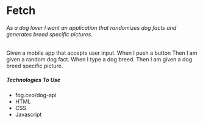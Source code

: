# Fetch
###### As a dog lover I want an application that randomizes dog facts and generates breed specific pictures.
Given a mobile app that accepts user input.
When I push a button 
Then I am given a random dog fact.
When I type a dog breed.
Then I am given a dog breed specific picture.

##### Technologies To Use
- fog.ceo/dog-api
- HTML
- CSS
- Javascript
